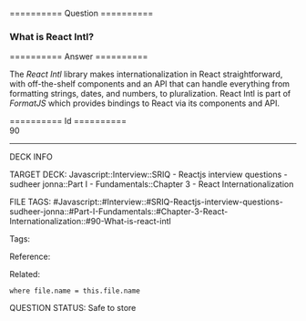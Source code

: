 ========== Question ==========  

### What is React Intl?  

========== Answer ==========  

The _React Intl_ library makes internationalization in React straightforward, with off-the-shelf components and an API that can handle everything from formatting strings, dates, and numbers, to pluralization. React Intl is part of _FormatJS_ which provides bindings to React via its components and API.

========== Id ==========  
90

---

DECK INFO

TARGET DECK: Javascript::Interview::SRIQ - Reactjs interview questions - sudheer jonna::Part I - Fundamentals::Chapter 3 - React Internationalization

FILE TAGS: #Javascript::#Interview::#SRIQ-Reactjs-interview-questions-sudheer-jonna::#Part-I-Fundamentals::#Chapter-3-React-Internationalization::#90-What-is-react-intl

Tags:

Reference:

Related:

```dataview
where file.name = this.file.name
```
QUESTION STATUS: Safe to store
